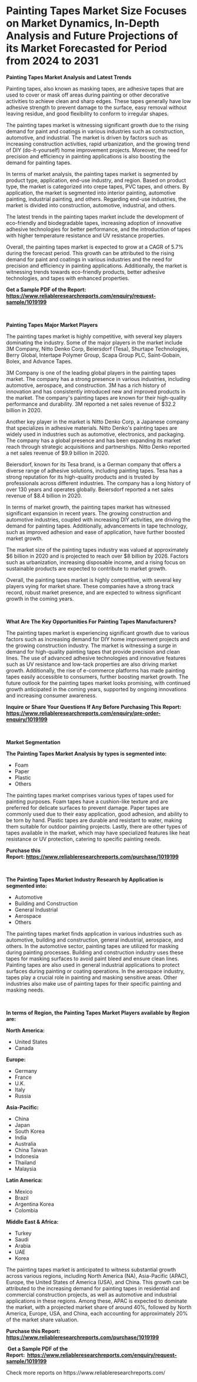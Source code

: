 <p><h1>Painting Tapes Market Size Focuses on Market Dynamics, In-Depth Analysis and Future Projections of its Market Forecasted for Period from 2024 to 2031</h1></p><p><strong>Painting Tapes Market Analysis and Latest Trends</strong></p>
<p><p>Painting tapes, also known as masking tapes, are adhesive tapes that are used to cover or mask off areas during painting or other decorative activities to achieve clean and sharp edges. These tapes generally have low adhesive strength to prevent damage to the surface, easy removal without leaving residue, and good flexibility to conform to irregular shapes.</p><p>The painting tapes market is witnessing significant growth due to the rising demand for paint and coatings in various industries such as construction, automotive, and industrial. The market is driven by factors such as increasing construction activities, rapid urbanization, and the growing trend of DIY (do-it-yourself) home improvement projects. Moreover, the need for precision and efficiency in painting applications is also boosting the demand for painting tapes.</p><p>In terms of market analysis, the painting tapes market is segmented by product type, application, end-use industry, and region. Based on product type, the market is categorized into crepe tapes, PVC tapes, and others. By application, the market is segmented into interior painting, automotive painting, industrial painting, and others. Regarding end-use industries, the market is divided into construction, automotive, industrial, and others.</p><p>The latest trends in the painting tapes market include the development of eco-friendly and biodegradable tapes, increasing adoption of innovative adhesive technologies for better performance, and the introduction of tapes with higher temperature resistance and UV resistance properties.</p><p>Overall, the painting tapes market is expected to grow at a CAGR of 5.7% during the forecast period. This growth can be attributed to the rising demand for paint and coatings in various industries and the need for precision and efficiency in painting applications. Additionally, the market is witnessing trends towards eco-friendly products, better adhesive technologies, and tapes with enhanced properties.</p></p>
<p><strong>Get a Sample PDF of the Report:&nbsp; <a href="https://www.reliableresearchreports.com/enquiry/request-sample/1019199">https://www.reliableresearchreports.com/enquiry/request-sample/1019199</a></strong></p>
<p>&nbsp;</p>
<p><strong>Painting Tapes Major Market Players</strong></p>
<p><p>The painting tapes market is highly competitive, with several key players dominating the industry. Some of the major players in the market include 3M Company, Nitto Denko Corp, Beiersdorf (Tesa), Shurtape Technologies, Berry Global, Intertape Polymer Group, Scapa Group PLC, Saint-Gobain, Bolex, and Advance Tapes.</p><p>3M Company is one of the leading global players in the painting tapes market. The company has a strong presence in various industries, including automotive, aerospace, and construction. 3M has a rich history of innovation and has consistently introduced new and improved products in the market. The company's painting tapes are known for their high-quality performance and durability. 3M reported a net sales revenue of $32.2 billion in 2020.</p><p>Another key player in the market is Nitto Denko Corp, a Japanese company that specializes in adhesive materials. Nitto Denko's painting tapes are widely used in industries such as automotive, electronics, and packaging. The company has a global presence and has been expanding its market reach through strategic acquisitions and partnerships. Nitto Denko reported a net sales revenue of $9.9 billion in 2020.</p><p>Beiersdorf, known for its Tesa brand, is a German company that offers a diverse range of adhesive solutions, including painting tapes. Tesa has a strong reputation for its high-quality products and is trusted by professionals across different industries. The company has a long history of over 130 years and operates globally. Beiersdorf reported a net sales revenue of $8.4 billion in 2020.</p><p>In terms of market growth, the painting tapes market has witnessed significant expansion in recent years. The growing construction and automotive industries, coupled with increasing DIY activities, are driving the demand for painting tapes. Additionally, advancements in tape technology, such as improved adhesion and ease of application, have further boosted market growth.</p><p>The market size of the painting tapes industry was valued at approximately $6 billion in 2020 and is projected to reach over $8 billion by 2026. Factors such as urbanization, increasing disposable income, and a rising focus on sustainable products are expected to contribute to market growth.</p><p>Overall, the painting tapes market is highly competitive, with several key players vying for market share. These companies have a strong track record, robust market presence, and are expected to witness significant growth in the coming years.</p></p>
<p>&nbsp;</p>
<p><strong>What Are The Key Opportunities For Painting Tapes Manufacturers?</strong></p>
<p><p>The painting tapes market is experiencing significant growth due to various factors such as increasing demand for DIY home improvement projects and the growing construction industry. The market is witnessing a surge in demand for high-quality painting tapes that provide precision and clean lines. The use of advanced adhesive technologies and innovative features such as UV resistance and low-tack properties are also driving market growth. Additionally, the rise of e-commerce platforms has made painting tapes easily accessible to consumers, further boosting market growth. The future outlook for the painting tapes market looks promising, with continued growth anticipated in the coming years, supported by ongoing innovations and increasing consumer awareness.</p></p>
<p><strong>Inquire or Share Your Questions If Any Before Purchasing This Report: <a href="https://www.reliableresearchreports.com/enquiry/pre-order-enquiry/1019199">https://www.reliableresearchreports.com/enquiry/pre-order-enquiry/1019199</a></strong></p>
<p>&nbsp;</p>
<p><strong>Market Segmentation</strong></p>
<p><strong>The Painting Tapes Market Analysis by types is segmented into:</strong></p>
<p><ul><li>Foam</li><li>Paper</li><li>Plastic</li><li>Others</li></ul></p>
<p><p>The painting tapes market comprises various types of tapes used for painting purposes. Foam tapes have a cushion-like texture and are preferred for delicate surfaces to prevent damage. Paper tapes are commonly used due to their easy application, good adhesion, and ability to be torn by hand. Plastic tapes are durable and resistant to water, making them suitable for outdoor painting projects. Lastly, there are other types of tapes available in the market, which may have specialized features like heat resistance or UV protection, catering to specific painting needs.</p></p>
<p><strong>Purchase this Report:&nbsp;<a href="https://www.reliableresearchreports.com/purchase/1019199">https://www.reliableresearchreports.com/purchase/1019199</a></strong></p>
<p>&nbsp;</p>
<p><strong>The Painting Tapes Market Industry Research by Application is segmented into:</strong></p>
<p><ul><li>Automotive</li><li>Building and Construction</li><li>General Industrial</li><li>Aerospace</li><li>Others</li></ul></p>
<p><p>The painting tapes market finds application in various industries such as automotive, building and construction, general industrial, aerospace, and others. In the automotive sector, painting tapes are utilized for masking during painting processes. Building and construction industry uses these tapes for masking surfaces to avoid paint bleed and ensure clean lines. Painting tapes are also used in general industrial applications to protect surfaces during painting or coating operations. In the aerospace industry, tapes play a crucial role in painting and masking sensitive areas. Other industries also make use of painting tapes for their specific painting and masking needs.</p></p>
<p>&nbsp;</p>
<p><strong>In terms of Region, the Painting Tapes Market Players available by Region are:</strong></p>
<p>
    <p> <strong> North America: </strong>
        <ul>
            <li>United States</li>
            <li>Canada</li>
        </ul>
        </p> 
    <p> <strong> Europe: </strong>
        <ul>
            <li>Germany</li>
            <li>France</li>
            <li>U.K.</li>
            <li>Italy</li>
            <li>Russia</li>
        </ul>
        </p> 
    <p> <strong> Asia-Pacific: </strong>
        <ul>
            <li>China</li>
            <li>Japan</li>
            <li>South Korea</li>
            <li>India</li>
            <li>Australia</li>
            <li>China Taiwan</li>
            <li>Indonesia</li>
            <li>Thailand</li>
            <li>Malaysia</li>
        </ul>
        </p> 
    <p> <strong> Latin America: </strong>
        <ul>
            <li>Mexico</li>
            <li>Brazil</li>
            <li>Argentina Korea</li>
            <li>Colombia</li>
        </ul>
        </p> 
    <p> <strong> Middle East & Africa: </strong>
        <ul>
            <li>Turkey</li>
            <li>Saudi</li>
            <li>Arabia</li>
            <li>UAE</li>
            <li>Korea</li>
        </ul>
    </p>
    </p>
<p><p>The painting tapes market is anticipated to witness substantial growth across various regions, including North America (NA), Asia-Pacific (APAC), Europe, the United States of America (USA), and China. This growth can be attributed to the increasing demand for painting tapes in residential and commercial construction projects, as well as automotive and industrial applications in these regions. Among these, APAC is expected to dominate the market, with a projected market share of around 40%, followed by North America, Europe, USA, and China, each accounting for approximately 20% of the market share valuation.</p></p>
<p><strong>Purchase this Report: <a href="https://www.reliableresearchreports.com/purchase/1019199">https://www.reliableresearchreports.com/purchase/1019199</a></strong></p>
<p>&nbsp;<strong>Get a Sample PDF of the Report:&nbsp;&nbsp;<a href="https://www.reliableresearchreports.com/enquiry/request-sample/1019199">https://www.reliableresearchreports.com/enquiry/request-sample/1019199</a></strong></p>
<p><strong></strong></p>
<p>Check more reports on https://www.reliableresearchreports.com/</p>
